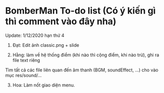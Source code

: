 # BomberMan To-do list (Có ý kiến gì thì comment vào đây nha)

Update: 1/12/2020 hạn thứ 4

1. Đạt: Edit ảnh classic.png + slide

2. Hằng: làm về hệ thống điểm (khi nào thì cộng điểm, khi nào trừ), ghi ra file text riêng

Tìm tất cả các file liên quan đến âm thanh (BGM, soundEffect, ...) cho vào mục res/sound/...

3. Hoa: Làm nốt giao diện menu.

